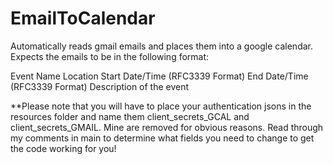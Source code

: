 # EmailToCalendar
Automatically reads gmail emails and places them into a google calendar.
Expects the emails to be in the following format:

Event Name
Location
Start Date/Time (RFC3339 Format)
End Date/Time  (RFC3339 Format)
Description of the event

**Please note that you will have to place your authentication jsons in the resources folder 
and name them client_secrets_GCAL and client_secrets_GMAIL. Mine are removed for obvious reasons.
Read through my comments in main to determine what fields you need to change to get the code
working for you!

